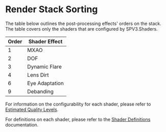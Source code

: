 # Render Stack Sorting

The table below outlines the post-processing effects' orders on the stack. The table covers only the shaders that are
configured by SPV3.Shaders.

| Order | Shader Effect  |
| ----- | -------------  |
| 1     | MXAO           |
| 2     | DOF            |
| 3     | Dynamic Flare  |
| 4     | Lens Dirt      |
| 6     | Eye Adaptation |
| 9     | Debanding      |

For information on the configurability for each shader, please refer to [Estimated Quality Levels](quality-levels.md).

For definitions on each shader, please refer to the [Shader Definitions](shader-definitions.md) documentation.